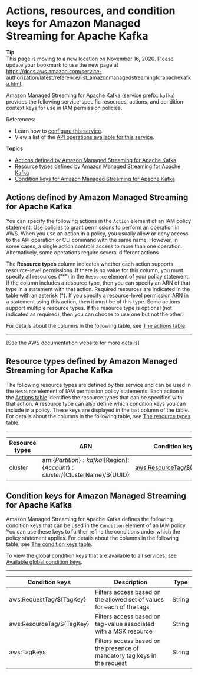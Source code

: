 # Actions, resources, and condition keys for Amazon Managed Streaming for Apache Kafka<a name="list_amazonmanagedstreamingforapachekafka"></a>

**Tip**  
This page is moving to a new location on November 16, 2020\. Please update your bookmark to use the new page at [https://docs\.aws\.amazon\.com/service\-authorization/latest/reference/list\_amazonmanagedstreamingforapachekafka\.html](https://docs.aws.amazon.com/service-authorization/latest/reference/list_amazonmanagedstreamingforapachekafka.html)\. 

Amazon Managed Streaming for Apache Kafka \(service prefix: `kafka`\) provides the following service\-specific resources, actions, and condition context keys for use in IAM permission policies\.

References:
+ Learn how to [configure this service](https://docs.aws.amazon.com/msk/latest/developerguide/)\.
+ View a list of the [API operations available for this service](https://docs.aws.amazon.com/msk/1.0/apireference/)\.

**Topics**
+ [Actions defined by Amazon Managed Streaming for Apache Kafka](#amazonmanagedstreamingforapachekafka-actions-as-permissions)
+ [Resource types defined by Amazon Managed Streaming for Apache Kafka](#amazonmanagedstreamingforapachekafka-resources-for-iam-policies)
+ [Condition keys for Amazon Managed Streaming for Apache Kafka](#amazonmanagedstreamingforapachekafka-policy-keys)

## Actions defined by Amazon Managed Streaming for Apache Kafka<a name="amazonmanagedstreamingforapachekafka-actions-as-permissions"></a>

You can specify the following actions in the `Action` element of an IAM policy statement\. Use policies to grant permissions to perform an operation in AWS\. When you use an action in a policy, you usually allow or deny access to the API operation or CLI command with the same name\. However, in some cases, a single action controls access to more than one operation\. Alternatively, some operations require several different actions\.

The **Resource types** column indicates whether each action supports resource\-level permissions\. If there is no value for this column, you must specify all resources \("\*"\) in the `Resource` element of your policy statement\. If the column includes a resource type, then you can specify an ARN of that type in a statement with that action\. Required resources are indicated in the table with an asterisk \(\*\)\. If you specify a resource\-level permission ARN in a statement using this action, then it must be of this type\. Some actions support multiple resource types\. If the resource type is optional \(not indicated as required\), then you can choose to use one but not the other\.

For details about the columns in the following table, see [The actions table](reference_policies_actions-resources-contextkeys.md#actions_table)\.


****  
[\[See the AWS documentation website for more details\]](http://docs.aws.amazon.com/IAM/latest/UserGuide/list_amazonmanagedstreamingforapachekafka.html)

## Resource types defined by Amazon Managed Streaming for Apache Kafka<a name="amazonmanagedstreamingforapachekafka-resources-for-iam-policies"></a>

The following resource types are defined by this service and can be used in the `Resource` element of IAM permission policy statements\. Each action in the [Actions table](#amazonmanagedstreamingforapachekafka-actions-as-permissions) identifies the resource types that can be specified with that action\. A resource type can also define which condition keys you can include in a policy\. These keys are displayed in the last column of the table\. For details about the columns in the following table, see [The resource types table](reference_policies_actions-resources-contextkeys.md#resources_table)\.


****  

| Resource types | ARN | Condition keys | 
| --- | --- | --- | 
|   cluster  |  arn:$\{Partition\}:kafka:$\{Region\}:$\{Account\}:cluster/$\{ClusterName\}/$\{UUID\}  |   [ aws:ResourceTag/$\{TagKey\} ](#amazonmanagedstreamingforapachekafka-aws_ResourceTag___TagKey_)   | 

## Condition keys for Amazon Managed Streaming for Apache Kafka<a name="amazonmanagedstreamingforapachekafka-policy-keys"></a>

Amazon Managed Streaming for Apache Kafka defines the following condition keys that can be used in the `Condition` element of an IAM policy\. You can use these keys to further refine the conditions under which the policy statement applies\. For details about the columns in the following table, see [The condition keys table](reference_policies_actions-resources-contextkeys.md#context_keys_table)\.

To view the global condition keys that are available to all services, see [Available global condition keys](reference_policies_condition-keys.html#AvailableKeys)\.


****  

| Condition keys | Description | Type | 
| --- | --- | --- | 
|   aws:RequestTag/$\{TagKey\}  | Filters access based on the allowed set of values for each of the tags | String | 
|   aws:ResourceTag/$\{TagKey\}  | Filters access based on tag\-value associated with a MSK resource | String | 
|   aws:TagKeys  | Filters access based on the presence of mandatory tag keys in the request | String | 